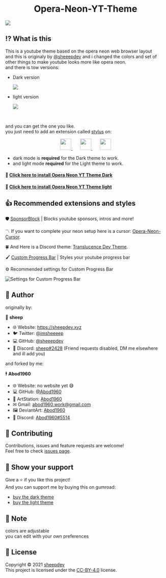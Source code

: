 <h1 align = center> Opera-Neon-YT-Theme</h1>


![](https://i.imgur.com/yORjts2.png)

## ⁉ What is this

This is a youtube theme based on the opera neon web browser layout<br>
and this is originaly by [@sheeepdev](https://github.com/sheeepdev) and i changed the colors and set of other things to make youtube looks more like opera neon.
<br> and there is tow versions:
* Dark version 


   ![](https://i.imgur.com/VJPMOVo.jpeg)
* light version


    ![](https://i.imgur.com/Ndg5KLw.jpeg)
    
    <br>
and you can get the one you like.
  <br>
    you just need to add an extension called <a href=https://add0n.com/stylus.html>stylus</a> on:


    
<p align = center>
<a href=https://chrome.google.com/webstore/detail/stylus/clngdbkpkpeebahjckkjfobafhncgmne> <img src="https://image.flaticon.com/icons/png/512/732/732205.png" width="35">         </a> &nbsp &nbsp &nbsp
<a href=https://addons.mozilla.org/en-US/firefox/addon/styl-us/> <img src="https://image.flaticon.com/icons/png/512/732/732198.png" width="35"> </a> &nbsp &nbsp &nbsp
<a href=https://addons.opera.com/en/extensions/details/stylus/> <img src="https://image.flaticon.com/icons/png/512/732/732233.png" width="35"> </a>
</p>



* dark mode is **required** for the Dark theme to work.<br>
* and light mode  **required** for the Light theme to work.


#### 🔰  [Click here to install Opera Neon YT Theme Dark](https://github.com/Abod1960/Opera-Neon-YT-Theme/raw/main/Opera%20Neon%20YT%20Theme%20Dark.user.css)

#### 🔰  [Click here to install Opera Neon YT Theme light](https://github.com/Abod1960/Opera-Neon-YT-Theme/raw/main/Opera%20Neon%20YT%20Theme%20light.user.css)



## 👍 Recommended extensions and styles


🛡️ [SponsorBlock](https://sponsor.ajay.app/) | Blocks youtube sponsors, intros and more!

〽 If you want to complete your neon setup here is a cursor: [Opera-Neon-Cursor](https://www.deviantart.com/abod1960/art/Opera-Neon-Cursor-884859104).

🍀 And Here is a Discord theme: [Translucence Dev Theme](https://github.com/Abod1960/BetterDiscord-Translucence-Themes/tree/master/Themes/Translucence-Dev).

🖌️ [Custom Progress Bar](https://33kk.github.io/uso-archive/?style=95280) | Styles your youtube progress bar

⚙️ Recommended settings for Custom Progress Bar

![Settings for Custom Progress Bar](https://i.imgur.com/ZxEpAad.png)

## 👤 Author

originally by:

🐏 **sheep**

* 🌐 Website: https://sheepdev.xyz
* 🐦 Twitter: [@imsheeeep](https://twitter.com/imsheeeep)
* 💻 GitHub: [@sheeepdev](https://github.com/sheeepdev)
* 💬 Discord: [sheep#2428](https://discord.com/users/429303151598895106) (Friend requests disabled, DM me elsewhere and ill add you)<br>

and forked by me:

🕴 **Abod1960**

* 🌐 Website: no website yet 😅
* 💻 GitHub: [@Abod1960](https://github.com/Abod1960)
* 🎨 ArtStation: [Abod1960](https://www.artstation.com/abod1960)
*  ✉ Gmail: abod1960.work@gmail.com
*   🖼 DeviantArt: [Abod1960](https://www.deviantart.com/abod1960)
*   💬 Discord: [Abod1960#5514](https://discord.com/users/750369816279253083)<br>

## 🤝 Contributing

Contributions, issues and feature requests are welcome!<br />Feel free to check [issues page](https://github.com/sheeepdev/nordtube/issues). 

## 🌟 Show your support

Give a ⭐️ if you like this project!<br>
And you can support me by buying this on gumroad:
* [buy the dark theme](https://gum.co/hoivu)
* [buy the light theme](https://gum.co/SUymr)

## 📝 Note

colors are adjustable<br>
you can edit with your own preferences

## 📩 License

Copyright © 2021 [sheepdev](https://sheepdev.xyz/)<br />
This project is licensed under the [CC-BY-4.0](https://github.com/sheeepdev/nordtube/blob/main/LICENSE) license.

